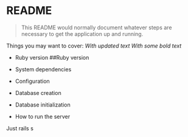 # README

>This README would normally document whatever steps are necessary to get the application up and running.

Things you may want to cover:
_With updated text_
*With some bold text*

* Ruby version
##Ruby version
* System dependencies

* Configuration

* Database creation

* Database initialization

* How to run the server

Just rails s
